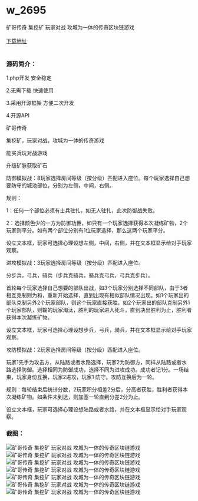 # w_2695
矿哥传奇 集挖矿 玩家对战 攻城为一体的传奇区块链游戏
<br/></br>
[下载地址](https://www.uuid2.com/2695.html "下载地址")
<br/></br>
<h3>源码简介：</h3>
<p>1.php开发 安全稳定<p>
<p>2.无需下载 快速使用<p>
<p>3.采用开源框架 方便二次开发<p>
<p>4.开源API<p>
<p>矿哥传奇<p>
<p>集挖矿，玩家对战，攻城为一体的传奇游戏<p>
<p>能买兵玩对战游戏<p>
<p>升级矿脉获取矿石<p>
<p>防御模拟战：8玩家选择房间等级（按分级）匹配进入座位。每个玩家选择自己想要防守的城池部位，分别为左侧，中间，右侧。<p>
<p>规则：<p>
<p>1：任何一个部位必须有士兵驻扎，如无人驻扎，此次防御战失败。<p>
<p>2：选择颜色少的一方为防御功臣，如只有一个玩家选择获得本次凝练矿物，2个玩家则平分。如有两个部位分别有1位玩家选择，那么这两个玩家平分。<p>
<p>设立文本框，玩家可选择心理设想左侧，中间，右侧，并在文本框显示给对手玩家观察。<p>
<p>进攻模拟战：3玩家选择房间等级（按分级）匹配进入座位。<p>
<p>分步兵，弓兵，骑兵（步兵克骑兵，骑兵克弓兵，弓兵克步兵）。<p>
<p>首轮每个玩家选择自己想要的部队出战，如3个玩家分别选择不同部队，由于3者相互克制则为和，重新开始选择，直到出现有相似部队情况出现。如1个玩家出的部队克制另外2个玩家部队，则这个玩家直接获胜。如2个玩家出的部队克制另外1个玩家部队，则输的玩家淘汰，胜利的玩家进入死斗，直到决出胜利为止，胜利者获得本次凝练矿物。<p>
<p>设立文本框，玩家可选择心理设想步兵，弓兵，骑兵，并在文本框显示给对手玩家观察。<p>
<p>攻防模拟战：2玩家选择房间等级（按分级）匹配进入座位。<p>
<p>玩家1先手为攻击方，从陆路或者水路选择，玩家2为防御方，同样从陆路或者水路选择防御。选择相同为防御成功，选择不同为进攻成功。成功者记1分。一场结束，玩家身份互换，玩家2进攻，玩家1 防守。攻防互换后为一轮。<p>
<p>规则：每轮结束后统计分数，2玩家积分相差2分后，分高者获胜，胜利者获得本次凝练矿物。如条件未到达，则加塞一轮直到分差2分为止。<p>
<p>设立文本框，玩家可选择心理设想陆路或者水路，并在文本框显示给对手玩家观察。<p>
<h3>截图：</h3>
<img src="https://www.uuid2.com/wp-content/uploads/img/202105/afffba8968.jpg" alt="矿哥传奇 集挖矿 玩家对战 攻城为一体的传奇区块链游戏"><img src="https://www.uuid2.com/wp-content/uploads/img/202105/b1522dc745.jpg" alt="矿哥传奇 集挖矿 玩家对战 攻城为一体的传奇区块链游戏"><img src="https://www.uuid2.com/wp-content/uploads/img/202105/2df4ec6570.jpg" alt="矿哥传奇 集挖矿 玩家对战 攻城为一体的传奇区块链游戏"><img src="https://www.uuid2.com/wp-content/uploads/img/202105/02117f0836.jpg" alt="矿哥传奇 集挖矿 玩家对战 攻城为一体的传奇区块链游戏"><img src="https://www.uuid2.com/wp-content/uploads/img/202105/d51a9da360.jpg" alt="矿哥传奇 集挖矿 玩家对战 攻城为一体的传奇区块链游戏"><img src="https://www.uuid2.com/wp-content/uploads/img/202105/6f315f0951.jpg" alt="矿哥传奇 集挖矿 玩家对战 攻城为一体的传奇区块链游戏"><img src="https://www.uuid2.com/wp-content/uploads/img/202105/e90718f250.jpg" alt="矿哥传奇 集挖矿 玩家对战 攻城为一体的传奇区块链游戏">
